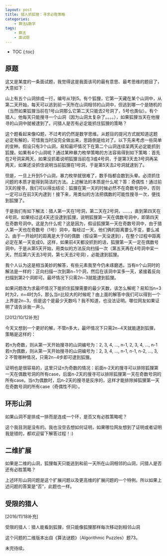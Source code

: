 ```yaml
---
layout: post
title: 猎人抓狐狸：寻求必胜策略
categories:
    - 算法&数学
tags:
    - 算法
    - 面试题
---
```


* TOC
{:toc}

## 原题

这又是某度的一条面试题，我觉得这是我面该司的最有意思、最考思维的题目了，大意如下：

山上有五个山洞排成一行，编号从1到5。有个狐狸，它第一天藏在某个山洞中，从第二天开始，每天可以逃到前一天所在山洞相邻的山洞中，但逃到哪一个是随机的（当然如果狐狸当前在1号山洞那么它第二天只能去2号洞了，5号也类似）。有个猎人，他每天只能搜寻一个山洞（因为山洞太复杂了。。。。），如果狐狸当天在他搜寻的山洞中就被逮到了。问猎人是否有必定能抓住狐狸的策略？

这个题看起来像IQ题，不过考的仍然是数学思维。从题目的提问方式就知道这题必定有解的，可惜我当时没完全做出来，思路倒是给对了。以下先来考虑一些简单的变种。假设只有3个山洞，易知最坏情况下在第二个山洞连续呆两天必定能抓到狐狸。如果有4个山洞呢？通过某种暴力枚举策略的方法容易得到如下策略：首先在2号洞呆两天，如果没抓着说明狐狸当前在3或4号洞，于是第3天去3号洞再呆两天，如果还没抓住说明当前狐狸在1号洞，于是第5天去2号洞就逮到了。

但是，一旦上升到5个山洞，暴力枚举就很难了，数手指都会数到头晕。必须抓住问题的本质才能得到简洁的方法。上述解法的本质是什么呢？答：奇偶性！通过前3天的搜寻，我们可以得出结论：狐狸在第一天的时候必然不在奇数号洞中，否则一定可以在前3天内逮到！接下来，用类似的方法把偶数的可能性搜寻一次，便找到狐狸了。

于是我们有如下解法：猎人第一天在1号洞，第二天在2号洞，……，直到第四天在4号洞，如果经过这4天还没逮到狐狸，说明狐狸第一天在偶数号洞中，即第四天在奇数号洞中。这是为什么呢？这是因为，假设狐狸第一天在奇数号洞中，由于猎人第一天也在奇数号（1号）洞中，每经过一天，他们俩的距离要么不变，要么减2。由于一开始时的距离是大于0的偶数（假设第一天没逮到），在整个过程中距离必定在某一天变成0。这样，如果前4天都没抓到的话，狐狸第一天一定在偶数号洞中。于是从第5天开始，用类似的方法反向扫描一次（第五天再在4号洞中呆一天，然后第六天去3号洞，第七天去2号洞），必能逮到狐狸。

我个人认为这是相当美妙的解答，有些元素我至今仍未琢磨透。当有n个山洞时的解法是一样的：正向扫描一次到第n−1个洞，然后在该洞中呆多一天，紧接着反向扫描到第2个洞即可。最坏情况下只需2n−3就能逮到狐狸。

如果问题改为求最坏情况下能抓住狐狸需要的最少天数，该怎么解呢？易知当n=3时为2，n=4时为5，那么当n比较大的时候呢？由上面的解答中我们可以得到一个上界是2n−3，但是这个是最少天数吗？我不知道，也没法证明。哪位网友如果证明了请告诉我一声:)。

[2012/10/12补充]

今天又想到一个更好的解，不管n多大，最坏情况下只需2n−4天就能逮到狐狸，策略是这样的：

若n为奇数，则从第一天开始搜寻的山洞编号为：2, 3, 4, …, n-1, 2, 3, 4, …, n-1
若n为偶数，则从第一天开始搜寻的山洞编号为：2, 3, 4, …, n-1, n-1, n-2, …, 3, 2
不管哪种情况，只需2n−4步即可逮到狐狸。

证明也是很容易的，这里只证n为奇数的情况：前面n-2天的搜寻可以排除狐狸第一天在偶数号洞的所有case，后面n-2天的搜寻可以排除狐狸第一天在奇数号洞的所有case。当n为偶数时，后n-2天的搜寻是反序的，这样才能排除掉狐狸第一天在奇数号洞的所有case（奇偶性不同）。

## 环形山洞

如果山洞不是排成一排而是连成一个环，是否又有必胜策略呢？

这个我目测是没有的。我也没空去想如何证明，如果哪位网友想到了证明或者证明我是错的，都欢迎留下解答过程！:)

## 二维扩展

如果是二维的山洞，狐狸每天只能逃到和前一天所在山洞相邻的山洞，问猎人是否还有必胜策略？

上述环形山洞问题是这个扩展问题以及更高维的扩展问题的一个特例。所以如果上述问题的答案是“否”，此题也一样。

## 受限的猎人

[2016/11/18补充]

受限的猎人：猎人能看到狐狸，但只能像狐狸那样每次移动到相邻山洞

这个问题的二维版本出自《算法谜题》（Algorithmic Puzzles）题73。

未完待续。

